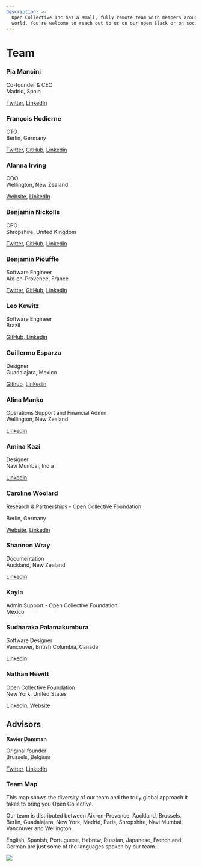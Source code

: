 ```yaml
---
description: >-
  Open Collective Inc has a small, fully remote team with members around the
  world. You're welcome to reach out to us on our open Slack or on social media.
---
```


# Team

### **Pia Mancini**

Co-founder & CEO\
Madrid, Spain

[Twitter](https://twitter.com/piamancini), [LinkedIn](https://www.linkedin.com/in/piamancini/)

### **François Hodierne**

CTO\
Berlin, Germany

[Twitter](https://twitter.com/znarf), [GitHub](https://github.com/znarf), [Linkedin ](https://www.linkedin.com/in/francoishodierne/)

### **Alanna Irving**

COO\
Wellington, New Zealand

[Website](https://alanna.space), [LinkedIn](https://www.linkedin.com/in/alannairving83/)

### **Benjamin Nickolls**

CPO\
Shropshire, United Kingdom

[Twitter](https://twitter.com/BenJam), [GitHub](https://github.com/BenJam), [Linkedin](https://www.linkedin.com/in/benjamuk/)

### **Benjamin Piouffle**

Software Engineer\
Aix-en-Provence, France

[Twitter](https://twitter.com/betree83), [GitHub](https://github.com/Betree), [Linkedin ](https://www.linkedin.com/in/benjaminpiouffle/)

### **Leo Kewitz**

Software Engineer\
Brazil

[GitHub](https://github.com/kewitz),[ Linkedin](https://www.linkedin.com/in/kewitz/)

### **Guillermo Esparza**

Designer\
Guadalajara, Mexico

[Github](https://github.com/Memo-Es), [Linkedin](https://www.linkedin.com/in/memo-es/)

### **Alina Manko**

Operations Support and Financial Admin\
Wellington, New Zealand

[Linkedin ](https://www.linkedin.com/in/alinamanko/)

### **Amina Kazi**

Designer\
Navi Mumbai, India

[Linkedin](https://www.linkedin.com/in/amina-kazi-a97b47158/)

### Caroline Woolard

Research & Partnerships - Open Collective Foundation

Berlin, Germany

[Website](https://carolinewoolard.com/past), [Linkedin](https://www.linkedin.com/in/carolinewoolard/)

### Shannon Wray

Documentation\
Auckland, New Zealand

[Linkedin ](https://www.linkedin.com/in/shannonwray)

### Kayla&#x20;

Admin Support - Open Collective Foundation \
Mexico

### Sudharaka Palamakumbura

Software Designer\
Vancouver, British Columbia, Canada&#x20;

[Linkedin ](https://www.linkedin.com/in/sudharakap/)

### Nathan Hewitt

Open Collective Foundation \
New York, United States

[Linkedin](https://www.linkedin.com/in/nthnh/), [Website](https://natehn.com)

## Advisors

**Xavier Damman**

Original founder\
Brussels, Belgium

[Twitter](https://twitter.com/xdamman), [LinkedIn](https://www.linkedin.com/in/xavierdamman)

### Team Map

This map shows the diversity of our team and the truly global approach it takes to bring you Open Collective.&#x20;

Our team is distributed between Aix-en-Provence, Auckland, Brussels, Berlin, Guadalajara, New York, Madrid, Paris, Shropshire, Navi Mumbai, Vancouver and Wellington.

English, Spanish, Portuguese, Hebrew, Russian, Japanese, French and German are just some of the languages spoken by our team.&#x20;

![](../.gitbook/assets/about\_team\_map\_2021-08-18.png)
